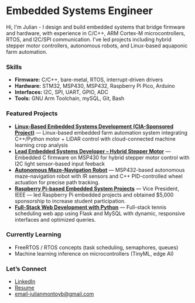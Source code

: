# Embedded Systems Engineer 

Hi, I'm Julian - I design and build embedded systems that bridge firmware and hardware, with experience in C/C++, ARM Cortex-M microcontrollers, RTOS, and I2C/SPI communication.
I’ve led projects including hybrid stepper motor controllers, autonomous robots, and Linux-based aquaponic farm automation.

### Skills
- **Firmware:** C/C++, bare-metal, RTOS, interrupt-driven drivers
- **Hardware:** STM32, MSP430, MSP432, Raspberry Pi Pico, Arduino
- **Interfaces:** I2C, SPI, UART, GPIO, ADC
- **Tools:** GNU Arm Toolchain, mySQL, Git, Bash

### Featured Projects
- [**Linux-Based Embedded Systems Development (CIA-Sponsored Project)**](https://github.com/julianm-7/linux-embedded-farm-automation) — Linux-based embedded farm automation system integrating C++/Python motor + LiDAR control with cloud-connected machine learning crop analysis
- [**Lead Embedded Systems Developer – Hybrid Stepper Motor**](https://github.com/julianm-7/HybridStepperMotor) — Embedded C firmware on MSP430 for hybrid stepper motor control with I2C light sensor–based input feeback
- [**Autonomous Maze-Navigation Robot**](link) — MSP432-based autonomous maze-navigation robot with IR sensors and C++ PID-controlled wheel actuation for precise path tracking.
- [**Raspberry Pi-based Embedded System Projects**](link) — Vice President, IEEE — led Raspberry Pi embedded projects and obtained $5,000 sponsorship to increase student participation.
- [**Full-Stack Web Development with Python**]([link](https://github.com/Frankie915/TennisSchedule)) — Full-stack tennis scheduling web app using Flask and MySQL with dynamic, responsive interfaces and optimized queries.

### Currently Learning
- FreeRTOS / RTOS concepts (task scheduling, semaphores, queues)
- Machine learning inference on microcontrollers (TinyML, edge AI) 

### Let’s Connect
- [LinkedIn](https://www.linkedin.com/in/julian-montoyab/)  
- [Resume](https://github.com/julianm-7/julianm-7/blob/main/Julian%20Montoya's%20Resume.pdf)  
- email-julianmontoyb@gmail.com
